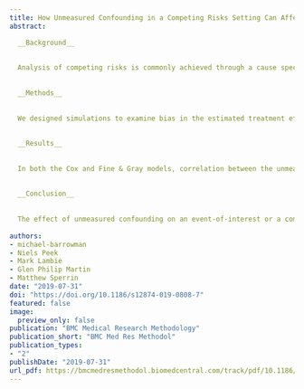 ```yaml
---
title: How Unmeasured Confounding in a Competing Risks Setting Can Affect Treatment Effect Estimates in Observational Studies
abstract:

  __Background__
  
  
  Analysis of competing risks is commonly achieved through a cause specific or a subdistribution framework using Cox or Fine & Gray models, respectively. The estimation of treatment effects in observational data is prone to unmeasured confounding which causes bias. There has been limited research into such biases in a competing risks framework.
  
  
  __Methods__
  
  
  We designed simulations to examine bias in the estimated treatment effect under Cox and Fine & Gray models with unmeasured confounding present. We varied the strength of the unmeasured confounding (i.e. the unmeasured variable's effect on the probability of treatment and both outcome events) in different scenarios.
  
  
  __Results__
  
  
  In both the Cox and Fine & Gray models, correlation between the unmeasured confounder and the probability of treatment created biases in the same direction (upward/downward) as the effect of the unmeasured confounder on the event-of-interest. The association between correlation and bias is reversed if the unmeasured confounder affects the competing event. These effects are reversed for the bias on the treatment effect of the competing event and are amplified when there are uneven treatment arms.
  
  
  __Conclusion__
  
  
  The effect of unmeasured confounding on an event-of-interest or a competing event should not be overlooked in observational studies as strong correlations can lead to bias in treatment effect estimates and therefore cause inaccurate results to lead to false conclusions. This is true for cause specific perspective, but moreso for a subdistribution perspective. This can have ramifications if real-world treatment decisions rely on conclusions from these biased results. Graphical visualisation to aid in understanding the systems involved and potential confounders/events leading to sensitivity analyses that assumes unmeasured confounders exists should be performed to assess the robustness of results.
  
authors:
- michael-barrowman
- Niels Peek
- Mark Lambie
- Glen Philip Martin
- Matthew Sperrin
date: "2019-07-31"
doi: "https://doi.org/10.1186/s12874-019-0808-7"
featured: false
image:
  preview_only: false
publication: "BMC Medical Research Methodology"
publication_short: "BMC Med Res Methodol"
publication_types:
- "2"
publishDate: "2019-07-31"
url_pdf: https://bmcmedresmethodol.biomedcentral.com/track/pdf/10.1186/s12874-019-0808-7
---
```

